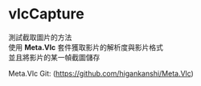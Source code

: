 # vlcCapture
測試截取圖片的方法  
使用 **Meta.Vlc** 套件獲取影片的解析度與影片格式  
並且將影片的某一幀截圖儲存  

Meta.Vlc Git: (https://github.com/higankanshi/Meta.Vlc)